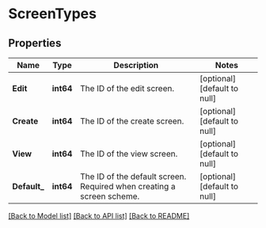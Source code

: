 # ScreenTypes

## Properties
Name | Type | Description | Notes
------------ | ------------- | ------------- | -------------
**Edit** | **int64** | The ID of the edit screen. | [optional] [default to null]
**Create** | **int64** | The ID of the create screen. | [optional] [default to null]
**View** | **int64** | The ID of the view screen. | [optional] [default to null]
**Default_** | **int64** | The ID of the default screen. Required when creating a screen scheme. | [optional] [default to null]

[[Back to Model list]](../README.md#documentation-for-models) [[Back to API list]](../README.md#documentation-for-api-endpoints) [[Back to README]](../README.md)


